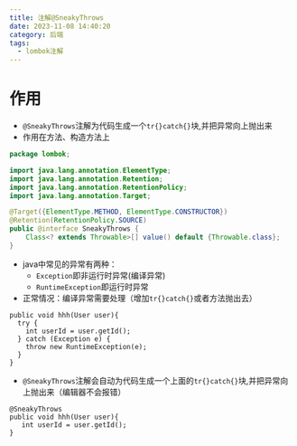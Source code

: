 ```yaml
---
title: 注解@SneakyThrows
date: 2023-11-08 14:40:20
category: 后端
tags:
  - lombok注解
---
```


# 作用
- `@SneakyThrows`注解为代码生成一个`tr{}catch{}`块,并把异常向上抛出来
- 作用在方法、构造方法上
```java
package lombok;

import java.lang.annotation.ElementType;
import java.lang.annotation.Retention;
import java.lang.annotation.RetentionPolicy;
import java.lang.annotation.Target;

@Target({ElementType.METHOD, ElementType.CONSTRUCTOR})
@Retention(RetentionPolicy.SOURCE)
public @interface SneakyThrows {
    Class<? extends Throwable>[] value() default {Throwable.class};
}
```
- java中常见的异常有两种：
  - `Exception`即非运行时异常(编译异常)
  - `RuntimeException`即运行时异常
- 正常情况：编译异常需要处理（增加`tr{}catch{}`或者方法抛出去）
```
public void hhh(User user){
  try {
    int userId = user.getId();
  } catch (Exception e) {
    throw new RuntimeException(e);
  }
}
```
- `@SneakyThrows`注解会自动为代码生成一个上面的`tr{}catch{}`块,并把异常向上抛出来（编辑器不会报错）
```
@SneakyThrows
public void hhh(User user){
   int userId = user.getId();
}
```
